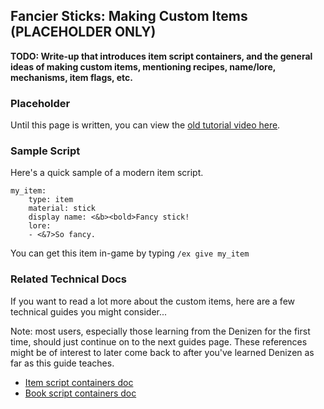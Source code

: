 Fancier Sticks: Making Custom Items (PLACEHOLDER ONLY)
-----------------------------------

**TODO: Write-up that introduces item script containers, and the general ideas of making custom items, mentioning recipes, name/lore, mechanisms, item flags, etc.**

### Placeholder

Until this page is written, you can view the [old tutorial video here](https://one.denizenscript.com/denizen/vids/Custom%20Items).

### Sample Script

Here's a quick sample of a modern item script.

```dscript_green
my_item:
    type: item
    material: stick
    display name: <&b><bold>Fancy stick!
    lore:
    - <&7>So fancy.
```

You can get this item in-game by typing `/ex give my_item`

### Related Technical Docs

If you want to read a lot more about the custom items, here are a few technical guides you might consider...

Note: most users, especially those learning from the Denizen for the first time, should just continue on to the next guides page. These references might be of interest to later come back to after you've learned Denizen as far as this guide teaches.

- [Item script containers doc](https://meta.denizenscript.com/Docs/Languages/item%20script%20containers)
- [Book script containers doc](https://meta.denizenscript.com/Docs/Languages/book%20script%20containers)
